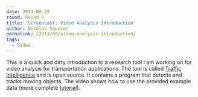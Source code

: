 ```yaml
---
date: 2013-09-25
round: Round 6
title: 'Screencast: Video Analysis Introduction'
author: Nicolas Saunier
permalink: /2013/09/video-analysis-introduction/
tags:
  - Video
---
```

This is a quick and dirty introduction to a research tool I am working on for video analysis for transportation applications. The tool is called [Traffic Intelligence][1] and is open source. It contains a program that detects and tracks moving objects. The video shows how to use the provided example data (more complete [tutorial][2]).

&nbsp;

 [1]: https://bitbucket.org/Nicolas/trafficintelligence/
 [2]: https://bitbucket.org/Nicolas/trafficintelligence/wiki/Tutorial%20for%20Video%20Tracking
